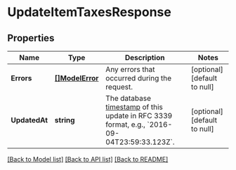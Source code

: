 # UpdateItemTaxesResponse

## Properties

 Name          | Type                         | Description                                                                                                                                                                  | Notes                        
---------------|------------------------------|------------------------------------------------------------------------------------------------------------------------------------------------------------------------------|------------------------------
 **Errors**    | [**[]ModelError**](Error.md) | Any errors that occurred during the request.                                                                                                                                 | [optional] [default to null] 
 **UpdatedAt** | **string**                   | The database [timestamp](https://developer.squareup.com/docs/build-basics/working-with-dates) of this update in RFC 3339 format, e.g., &#x60;2016-09-04T23:59:33.123Z&#x60;. | [optional] [default to null] 

[[Back to Model list]](../README.md#documentation-for-models) [[Back to API list]](../README.md#documentation-for-api-endpoints) [[Back to README]](../README.md)

